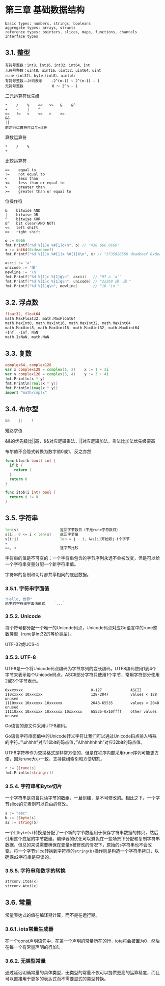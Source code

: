 # 第三章    基础数据结构

```
basic types: numbers, strings, booleans
aggregate types: arrays, structs
reference types: pointers, slices, maps, functions, channels
interface types
```

## 3.1. 整型

```
有符号整数：int8、int16、int32、int64、int
无符号整数：uint8、uint16、uint32、uint64、uint
rune（int32）、byte（int8）、uintptr
有符号整数——补码表示    -2^(n-1) ~ 2^(n-1) - 1
无符号整数             0 ～ 2^n - 1
```

二元运算符优先级

```
*    /    %    <<   >>   &    &^
+    -    |    ^
==   !=   <    <=   >    >=
&&
||
前两行运算符可以与=连用
```

算数运算符

```
*    /    %
+    -
```

比较运算符

```
==    equal to
!=    not equal to
<     less than
<=    less than or equal to
>     greater than
>=    greater than or equal to
```

位操作符

```
&    bitwise AND
|    bitwise OR
^    bitwise XOR
&^   bit clear(AND NOT)
<<   left shift
>>   right shift
```

```go
o := 0666
fmt.Printf("%d %[1]o %#[1]o\n", o) // "438 666 0666"
x := int64(0xdeadbeef)
fmt.Printf("%d %[1]x %#[1]x %#[1]X\n", x) // "3735928559 deadbeef 0xdeadbeef 0XDEADBEEF"
```

```go
ascii := 'a'
unicode := '国'
newline := '\n'
fmt.Printf("%d %[1]c %[1]q\n", ascii)   // "97 a 'a'"
fmt.Printf("%d %[1]c %[1]q\n", unicode) // "22269 国 '国'"
fmt.Printf("%d %[1]q\n", newline)       // "10 '\n'"
```

## 3.2. 浮点数

```go
float32, float64
math.MaxFloat32, math.MaxFloat64
math.MaxInt8, math.MaxInt16, math.MaxInt32, math.MaxInt64
math.MaxUint8, math.MaxUint16, math.MaxUint32, math.MaxUint64
+Inf, -Inf, NaN
math.IsNaN, math.NaN
```

## 3.3. 复数

```go
complex64, complex128
var x complex128 = complex(1, 2)    x := 1 + 2i
var y complex128 = complex(3, 4)    y := 3 + 4i
fmt.Println(x * y)
fmt.Println(real(x * y))
fmt.Println(imag(x * y))
import "math/cmplx"
```

## 3.4. 布尔型

```go
&&    ||    !
```

短路求值

&&的优先级比||高，&&对应逻辑乘法，||对应逻辑加法，乘法比加法优先级要高

布尔值不会隐式转换为数字值0或1，反之亦然

```go
func btoi(b bool) int {
  if b {
    return 1
  }
  return 0
}

func itob(i int) bool {
  return i != 0
}
```

## 3.5. 字符串

```go
len(s)                   返回字节数目（不是rune字符数目）
s[i], 0 <= i < len(s)    返回字节值
s[i:j]                   len = j - i, 从s[i]开始取j-i个字节
+
==, <                    逐字节比较
```

字符串的值是不可变的：一个字符串包含的字节序列永远不会被改变，但是可以给一个字符串变量分配一个新字符串值。

字符串的复制和切片都共享相同的底层数据。

### 3.5.1. 字符串字面值

```go
"Hello, 世界"
原生的字符串字面值形式    `...`
```

### 3.5.2. Unicode

每个符号都分配一个唯一的Unicode码点，Unicode码点对应Go语言中的rune整数类型（rune是int32的等价类型）。

UTF-32或UCS-4

### 3.5.3. UTF-8

UTF8是一个将Unicode码点编码为字节序列的变长编码。UTF8编码使用1到4个字节来表示每个Unicode码点。ASCII部分字符只使用1个字节，常用字符部分使用2或3个字节表示。

```
0xxxxxxx                               0-127             ASCII
110xxxxx 10xxxxxx                      128-2047          values < 128 unused
1110xxxx 10xxxxxx 10xxxxxx             2048-65535        values < 2048 unused
11110xxx 10xxxxxx 10xxxxxx 10xxxxxx    65535-0x10ffff    other values unused
```

Go语言的源文件采用UTF8编码。

Go语言字符串面值中的Unicode转义字符让我们可以通过Unicode码点输入特殊的字符。”\uhhhh”对应16bit的码点值，”\Uhhhhhhhh”对应32bit的码点值。

UTF8字符串作为交换格式是非常方便的，但是在程序内部采用rune序列可能更方便，因为rune大小一致，支持数组索引和方便切割。

```go
r := []rune(s)
fmt.Println(string(r))
```

### 3.5.4. 字符串和Byte切片

一个字符串是包含只读字节的数组，一旦创建，是不可修改的。相比之下，一个字节slice的元素则可以自由的修改。

```go
s := "abc"
b := []byte(s)
s2 := string(b)
```

一个`[]byte(s)`转换是分配了一个新的字节数组用于保存字符串数据的拷贝，然后引用这个底层的字节数组。编译器的优化可以避免在一些场景下分配和复制字符串数据，但总的来说需要确保在变量b被修改的情况下，原始的s字符串也不会改变。将一个字节slice转换到字符串的`string(b)`操作则是构造一个字符串拷贝，以确保s2字符串是只读的。

### 3.5.5. 字符串和数字的转换

```go
strconv.Itoa(x)
strconv.Atoi(x)
```

## 3.6. 常量

常量表达式的值在编译期计算，而不是在运行期。

### 3.6.1. iota常量生成器

在一个const声明语句中，在第一个声明的常量所在的行，iota将会被置为0，然后在每一个有常量声明的行加1。

### 3.6.2. 无类型常量

通过延迟明确常量的具体类型，无类型的常量不仅可以提供更高的运算精度，而且可以直接用于更多的表达式而不需要显式的类型转换。

